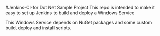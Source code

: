 #Jenkins-CI-for Dot Net Sample Project
This repo is intended to make it easy to set up Jenkins to build and deploy a Windows Service

This Windows Service depends on NuGet packages and some custom build, deploy and install scripts. 

